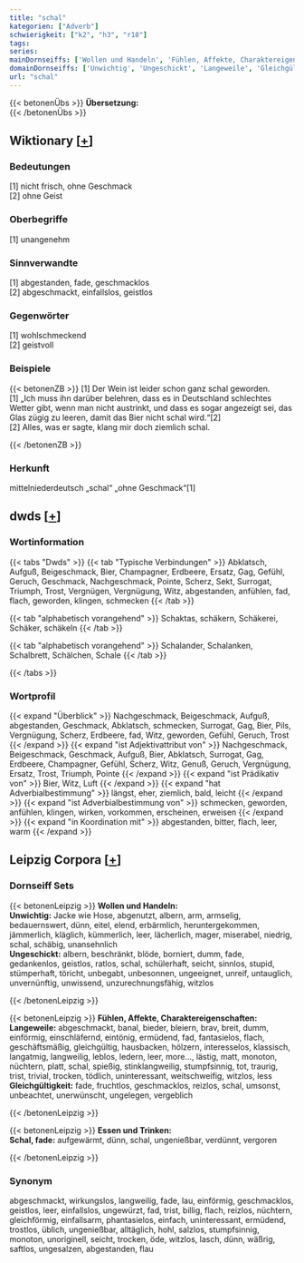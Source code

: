 ```yaml
---
title: "schal"
kategorien: ["Adverb"]
schwierigkeit: ["k2", "h3", "r18"]
tags:
series:
mainDornseiffs: ['Wollen und Handeln', 'Fühlen, Affekte, Charaktereigenschaften', 'Essen und Trinken']
domainDornseiffs: ['Unwichtig', 'Ungeschickt', 'Langeweile', 'Gleichgültigkeit', 'Schal, fade']
url: "schal"
---
```


{{< betonenÜbs >}}
**Übersetzung:**  
{{< /betonenÜbs >}}

## Wiktionary [[+](https://de.wiktionary.org/wiki/schal)]

### Bedeutungen
[1] nicht frisch, ohne Geschmack  
[2] ohne Geist  

### Oberbegriffe
[1] unangenehm  

### Sinnverwandte
[1] abgestanden, fade, geschmacklos  
[2] abgeschmackt, einfallslos, geistlos  

### Gegenwörter
[1] wohlschmeckend  
[2] geistvoll  

### Beispiele
{{< betonenZB >}}
[1] Der Wein ist leider schon ganz schal geworden.  
[1] „Ich muss ihn darüber belehren, dass es in Deutschland schlechtes Wetter gibt, wenn man nicht austrinkt, und dass es sogar angezeigt sei, das Glas zügig zu leeren, damit das Bier nicht schal wird.“[2]  
[2] Alles, was er sagte, klang mir doch ziemlich schal.  

{{< /betonenZB >}}
### Herkunft
mittelniederdeutsch „schal“ „ohne Geschmack“[1]  



## dwds [[+](https://www.dwds.de/wb/schal)]

### Wortinformation
{{< tabs "Dwds" >}}
{{< tab "Typische Verbindungen" >}}
Abklatsch, Aufguß, Beigeschmack, Bier, Champagner, Erdbeere, Ersatz, Gag, Gefühl, Geruch, Geschmack, Nachgeschmack, Pointe, Scherz, Sekt, Surrogat, Triumph, Trost, Vergnügen, Vergnügung, Witz, abgestanden, anfühlen, fad, flach, geworden, klingen, schmecken
{{< /tab >}}

{{< tab "alphabetisch vorangehend" >}}
Schaktas, schäkern, Schäkerei, Schäker, schäkeln
{{< /tab >}}

{{< tab "alphabetisch vorangehend" >}}
Schalander, Schalanken, Schalbrett, Schälchen, Schale
{{< /tab >}}

{{< /tabs >}}

### Wortprofil
{{< expand "Überblick" >}} Nachgeschmack, Beigeschmack, Aufguß, abgestanden, Geschmack, Abklatsch, schmecken, Surrogat, Gag, Bier, Pils, Vergnügung, Scherz, Erdbeere, fad, Witz, geworden, Gefühl, Geruch, Trost {{< /expand >}}
{{< expand "ist Adjektivattribut von" >}} Nachgeschmack, Beigeschmack, Geschmack, Aufguß, Bier, Abklatsch, Surrogat, Gag, Erdbeere, Champagner, Gefühl, Scherz, Witz, Genuß, Geruch, Vergnügung, Ersatz, Trost, Triumph, Pointe {{< /expand >}}
{{< expand "ist Prädikativ von" >}} Bier, Witz, Luft {{< /expand >}}
{{< expand "hat Adverbialbestimmung" >}} längst, eher, ziemlich, bald, leicht {{< /expand >}}
{{< expand "ist Adverbialbestimmung von" >}} schmecken, geworden, anfühlen, klingen, wirken, vorkommen, erscheinen, erweisen {{< /expand >}}
{{< expand "in Koordination mit" >}} abgestanden, bitter, flach, leer, warm {{< /expand >}}

## Leipzig Corpora [[+](https://corpora.uni-leipzig.de/en/res?word=schal&corpusId=deu_newscrawl-public_2018)]

### Dornseiff Sets
{{< betonenLeipzig >}}
**Wollen und Handeln:**  
**Unwichtig:** Jacke wie Hose, abgenutzt, albern, arm, armselig, bedauernswert, dünn, eitel, elend, erbärmlich, heruntergekommen, jämmerlich, kläglich, kümmerlich, leer, lächerlich, mager, miserabel, niedrig, schal, schäbig, unansehnlich  
**Ungeschickt:** albern, beschränkt, blöde, borniert, dumm, fade, gedankenlos, geistlos, ratlos, schal, schülerhaft, seicht, sinnlos, stupid, stümperhaft, töricht, unbegabt, unbesonnen, ungeeignet, unreif, untauglich, unvernünftig, unwissend, unzurechnungsfähig, witzlos  

{{< /betonenLeipzig >}}


{{< betonenLeipzig >}}
**Fühlen, Affekte, Charaktereigenschaften:**  
**Langeweile:** abgeschmackt, banal, bieder, bleiern, brav, breit, dumm, einförmig, einschläfernd, eintönig, ermüdend, fad, fantasielos, flach, geschäftsmäßig, gleichgültig, hausbacken, hölzern, interesselos, klassisch, langatmig, langweilig, leblos, ledern, leer, more..., lästig, matt, monoton, nüchtern, platt, schal, spießig, stinklangweilig, stumpfsinnig, tot, traurig, trist, trivial, trocken, tödlich, uninteressant, weitschweifig, witzlos, less  
**Gleichgültigkeit:** fade, fruchtlos, geschmacklos, reizlos, schal, umsonst, unbeachtet, unerwünscht, ungelegen, vergeblich  

{{< /betonenLeipzig >}}


{{< betonenLeipzig >}}
**Essen und Trinken:**  
**Schal, fade:** aufgewärmt, dünn, schal, ungenießbar, verdünnt, vergoren  

{{< /betonenLeipzig >}}

### Synonym
abgeschmackt, wirkungslos, langweilig, fade, lau, einförmig, geschmacklos, geistlos, leer, einfallslos, ungewürzt, fad, trist, billig, flach, reizlos, nüchtern, gleichförmig, einfallsarm, phantasielos, einfach, uninteressant, ermüdend, trostlos, üblich, ungenießbar, alltäglich, hohl, salzlos, stumpfsinnig, monoton, unoriginell, seicht, trocken, öde, witzlos, lasch, dünn, wäßrig, saftlos, ungesalzen, abgestanden, flau

